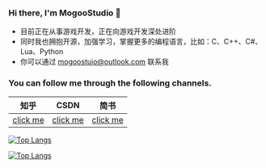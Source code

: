 ### Hi there, I'm MogooStudio  👋
- 目前正在从事游戏开发，正在向游戏开发深处进阶
- 同时我也拥抱开源，加强学习，掌握更多的编程语言，比如：C、C++、C#、Lua、Python
- 你可以通过 mogoostuio@outlook.com 联系我

### You can follow me through the following channels.
|  知乎   | CSDN  | 简书 |
|  ----  | ----  | ----  |
| [click me](https://www.zhihu.com/people/MogooStudio)  | [click me](https://blog.csdn.net/nmjkl001) | [click me](https://www.jianshu.com/u/9547c81ca54e) |

[![Top Langs](https://github-readme-stats.vercel.app/api/top-langs/?username=MogooStudio&layout=compact)](https://github.com/anuraghazra/github-readme-stats)

[![Top Langs](https://github-readme-stats.vercel.app/api/top-langs/?username=MogooStudio)](https://github.com/anuraghazra/github-readme-stats)

